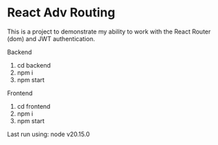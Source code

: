 # React Adv Routing

This is a project to demonstrate my ability to work with the React Router (dom) and JWT authentication.

Backend

1. cd backend
2. npm i
3. npm start

Frontend

1. cd frontend
2. npm i
3. npm start

Last run using:
node v20.15.0
